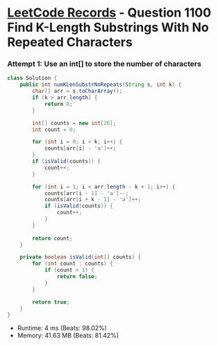 # [LeetCode Records](../../README.md) - Question 1100 Find K-Length Substrings With No Repeated Characters

### Attempt 1: Use an int[] to store the number of characters
```java
class Solution {
    public int numKLenSubstrNoRepeats(String s, int k) {
        char[] arr = s.toCharArray();
        if (k > arr.length) {
            return 0;
        }

        int[] counts = new int[26];
        int count = 0;

        for (int i = 0; i < k; i++) {
            counts[arr[i] - 'a']++;
        }
        if (isValid(counts)) {
            count++;
        }

        for (int i = 1; i < arr.length - k + 1; i++) {
            counts[arr[i - 1] - 'a']--;
            counts[arr[i + k - 1] - 'a']++;
            if (isValid(counts)) {
                count++;
            }
        }
        
        return count;
    }

    private boolean isValid(int[] counts) {
        for (int count : counts) {
            if (count > 1) {
                return false;
            }
        }

        return true;
    }
}
```
- Runtime: 4 ms (Beats: 98.02%)
- Memory: 41.63 MB (Beats: 81.42%)

<br>
